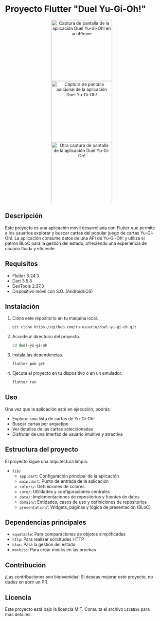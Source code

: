 # Proyecto Flutter "Duel Yu-Gi-Oh!"

<p align="center">
  <img src="https://i.imgur.com/4hkXUm9.jpeg" alt="Captura de pantalla de la aplicación Duel Yu-Gi-Oh! en un iPhone" width="200" style="display: block; margin: auto;"/>
  <img src="blob:https://imgur.com/220ab992-1b27-4830-a19f-0658a93267be" alt="Captura de pantalla adicional de la aplicación Duel Yu-Gi-Oh!" width="200" style="display: block; margin: auto;"/>
  <img src="https://i.imgur.com/l7KYWiJ.jpeg" alt="Otra captura de pantalla de la aplicación Duel Yu-Gi-Oh!" width="200" style="display: block; margin: auto;"/>
</p>

## Descripción
Este proyecto es una aplicación móvil desarrollada con Flutter que permite a los usuarios explorar y buscar cartas del popular juego de cartas Yu-Gi-Oh!. La aplicación consume datos de una API de Yu-Gi-Oh! y utiliza el patrón BLoC para la gestión del estado, ofreciendo una experiencia de usuario fluida y eficiente.

## Requisitos
- Flutter 3.24.3
- Dart 3.5.3
- DevTools 2.37.3
- Dispositivo móvil con S.O. (Android/iOS)

## Instalación
1. Clona este repositorio en tu máquina local.
    ```bash
    git clone https://github.com/tu-usuario/duel-yu-gi-oh.git
    ```
2. Accede al directorio del proyecto.
    ```bash
    cd duel-yu-gi-oh
    ```
3. Instala las dependencias.
    ```bash
    flutter pub get
    ```
4. Ejecuta el proyecto en tu dispositivo o en un emulador.
    ```bash
    flutter run
    ```

## Uso
Una vez que la aplicación esté en ejecución, podrás:
- Explorar una lista de cartas de Yu-Gi-Oh!
- Buscar cartas por arquetipo
- Ver detalles de las cartas seleccionadas
- Disfrutar de una interfaz de usuario intuitiva y atractiva

## Estructura del proyecto
El proyecto sigue una arquitectura limpia:
- `lib/`
  - `app.dart`: Configuración principal de la aplicación
  - `main.dart`: Punto de entrada de la aplicación
  - `colors/`: Definiciones de colores
  - `core/`: Utilidades y configuraciones centrales
  - `data/`: Implementaciones de repositorios y fuentes de datos
  - `domain/`: Entidades, casos de uso y definiciones de repositorios
  - `presentation/`: Widgets, páginas y lógica de presentación (BLoC)

## Dependencias principales
- `equatable`: Para comparaciones de objetos simplificadas
- `http`: Para realizar solicitudes HTTP
- `bloc`: Para la gestión del estado
- `mockito`: Para crear mocks en las pruebas

## Contribución
¡Las contribuciones son bienvenidas! Si deseas mejorar este proyecto, no dudes en abrir un PR.

## Licencia
Este proyecto está bajo la licencia MIT. Consulta el archivo `LICENSE` para más detalles.
